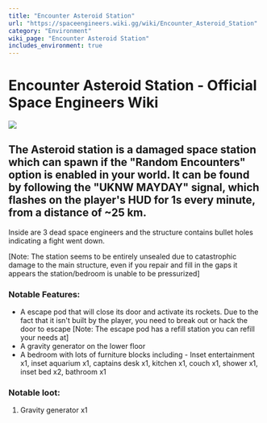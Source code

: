 ```yaml
---
title: "Encounter Asteroid Station"
url: "https://spaceengineers.wiki.gg/wiki/Encounter_Asteroid_Station"
category: "Environment"
wiki_page: "Encounter Asteroid Station"
includes_environment: true
---
```


# Encounter Asteroid Station - Official Space Engineers Wiki

[![](https://spaceengineers.wiki.gg/images/thumb/Asteroid_Station.jpg/314px-Asteroid_Station.jpg?b1291c)](https://spaceengineers.wiki.gg/wiki/File:Asteroid_Station.jpg)

## The Asteroid station is a damaged space station which can spawn if the "Random Encounters" option is enabled in your world. It can be found by following the "UKNW MAYDAY" signal, which flashes on the player's HUD for 1s every minute, from a distance of ~25 km.

Inside are 3 dead space engineers and the structure contains bullet holes indicating a fight went down.

\[Note: The station seems to be entirely unsealed due to catastrophic damage to the main structure, even if you repair and fill in the gaps it appears the station/bedroom is unable to be pressurized\]

### Notable Features:

*   A escape pod that will close its door and activate its rockets. Due to the fact that it isn't built by the player, you need to break out or hack the door to escape \[Note: The escape pod has a refill station you can refill your needs at\]
*   A gravity generator on the lower floor
*   A bedroom with lots of furniture blocks including - Inset entertainment x1, inset aquarium x1, captains desk x1, kitchen x1, couch x1, shower x1, inset bed x2, bathroom x1

### Notable loot:

1.  Gravity generator x1